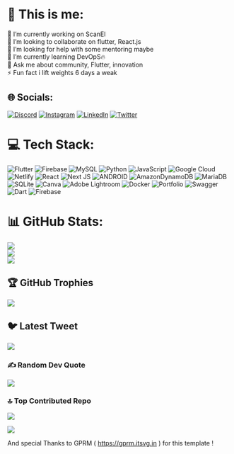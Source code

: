 # 💫 This is me:
🔭 I’m currently working on ScanEl<br>👯 I’m looking to collaborate on flutter, React.js<br>🤝 I’m looking for help with some mentoring maybe<br>🌱 I’m currently learning DevOpS🔥<br>💬 Ask me about community, Flutter, innovation<br>⚡ Fun fact i lift weights 6 days a weak 


## 🌐 Socials:
[![Discord](https://img.shields.io/badge/Discord-%237289DA.svg?logo=discord&logoColor=white)](https://discord.gg/Vinay⚡#0846) [![Instagram](https://img.shields.io/badge/Instagram-%23E4405F.svg?logo=Instagram&logoColor=white)](https://instagram.com/vinayy_k_15) [![LinkedIn](https://img.shields.io/badge/LinkedIn-%230077B5.svg?logo=linkedin&logoColor=white)](https://linkedin.com/in/https://www.linkedin.com/in/vinayak-kesharwani-351ba021a) [![Twitter](https://img.shields.io/badge/Twitter-%231DA1F2.svg?logo=Twitter&logoColor=white)](https://twitter.com/vinayy1506) 

# 💻 Tech Stack:
![Flutter](https://img.shields.io/badge/Flutter-%2302569B.svg?style=plastic&logo=Flutter&logoColor=white) ![Firebase](https://img.shields.io/badge/firebase-%23039BE5.svg?style=plastic&logo=firebase) ![MySQL](https://img.shields.io/badge/mysql-%2300f.svg?style=plastic&logo=mysql&logoColor=white) ![Python](https://img.shields.io/badge/python-3670A0?style=plastic&logo=python&logoColor=ffdd54) ![JavaScript](https://img.shields.io/badge/javascript-%23323330.svg?style=plastic&logo=javascript&logoColor=%23F7DF1E) ![Google Cloud](https://img.shields.io/badge/Google%20Cloud-%234285F4.svg?style=plastic&logo=google-cloud&logoColor=white) ![Netlify](https://img.shields.io/badge/netlify-%23000000.svg?style=plastic&logo=netlify&logoColor=#00C7B7) ![React](https://img.shields.io/badge/react-%2320232a.svg?style=plastic&logo=react&logoColor=%2361DAFB) ![Next JS](https://img.shields.io/badge/Next-black?style=plastic&logo=next.js&logoColor=white) ![ANDROID](https://img.shields.io/badge/android-%2320232a.svg?style=plastic&logo=android&logoColor=%a4c639) ![AmazonDynamoDB](https://img.shields.io/badge/Amazon%20DynamoDB-4053D6?style=plastic&logo=Amazon%20DynamoDB&logoColor=white) ![MariaDB](https://img.shields.io/badge/MariaDB-003545?style=plastic&logo=mariadb&logoColor=white) ![SQLite](https://img.shields.io/badge/sqlite-%2307405e.svg?style=plastic&logo=sqlite&logoColor=white) ![Canva](https://img.shields.io/badge/Canva-%2300C4CC.svg?style=plastic&logo=Canva&logoColor=white) ![Adobe Lightroom](https://img.shields.io/badge/Adobe%20Lightroom-31A8FF.svg?style=plastic&logo=Adobe%20Lightroom&logoColor=white) ![Docker](https://img.shields.io/badge/docker-%230db7ed.svg?style=plastic&logo=docker&logoColor=white) ![Portfolio](https://img.shields.io/badge/Portfolio-%23000000.svg?style=plastic&logo=firefox&logoColor=#FF7139) ![Swagger](https://img.shields.io/badge/-Swagger-%23Clojure?style=plastic&logo=swagger&logoColor=white) ![Dart](https://img.shields.io/badge/dart-%230175C2.svg?style=plastic&logo=dart&logoColor=white) ![Firebase](https://img.shields.io/badge/firebase-%23039BE5.svg?style=plastic&logo=firebase)
# 📊 GitHub Stats:
![](https://github-readme-stats.vercel.app/api?username=vins4407&theme=nightowl&hide_border=false&include_all_commits=true&count_private=true)<br/>
![](https://github-readme-streak-stats.herokuapp.com/?user=vins4407&theme=nightowl&hide_border=false)<br/>
![](https://github-readme-stats.vercel.app/api/top-langs/?username=vins4407&theme=nightowl&hide_border=false&include_all_commits=true&count_private=true&layout=compact)

## 🏆 GitHub Trophies
![](https://github-profile-trophy.vercel.app/?username=vins4407&theme=darkhub&no-frame=true&no-bg=false&margin-w=4)

## 🐦 Latest Tweet
[![](https://gtce.itsvg.in/api?username=vinayy1506)](https://github.com/VishwaGauravIn/github-twitter-card-embed)

### ✍️ Random Dev Quote
![](https://quotes-github-readme.vercel.app/api?type=vetical&theme=dark)

### 🔝 Top Contributed Repo
![](https://github-contributor-stats.vercel.app/api?username=vins4407&limit=5&theme=apprentice&combine_all_yearly_contributions=true)


[![](https://visitcount.itsvg.in/api?id=vins4407&icon=0&color=0)](https://visitcount.itsvg.in)

And special Thanks to GPRM ( https://gprm.itsvg.in ) for this template !
